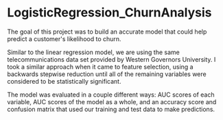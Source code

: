 # LogisticRegression_ChurnAnalysis
The goal of this project was to build an accurate model that could help predict a customer's likelihood to churn.

Similar to the linear regression model, we are using the same telecommunications data set provided by Western Governors University. I took a similar approach when it came to feature selection, using a backwards stepwise reduction until all of the remaining variables were considered to be statistically significant.

The model was evaluated in a couple different ways: AUC scores of each variable, AUC scores of the model as a whole, and an accuracy score and confusion matrix that used our training and test data to make predictions.
